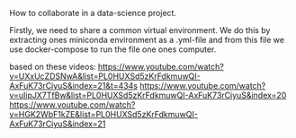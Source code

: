 How to collaborate in a data-science project.

Firstly, we need to share a common virtual environment. We do this by extracting ones miniconda environment as a .yml-file 
and from this file we use docker-compose to run the file one ones computer.

based on these videos:
https://www.youtube.com/watch?v=UXxUcZDSNwA&list=PL0HUXSd5zKrFdkmuwQI-AxFuK73rCiyuS&index=21&t=434s
https://www.youtube.com/watch?v=uIipJX7TfBw&list=PL0HUXSd5zKrFdkmuwQI-AxFuK73rCiyuS&index=20
https://www.youtube.com/watch?v=HGK2WbF1kZE&list=PL0HUXSd5zKrFdkmuwQI-AxFuK73rCiyuS&index=21
